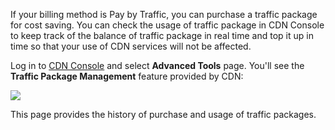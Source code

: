 If your billing method is Pay by Traffic, you can purchase a traffic package for cost saving. You can check the usage of traffic package in CDN Console to keep track of the balance of traffic package in real time and top it up in time so that your use of CDN services will not be affected.



Log in to [CDN Console](https://console.qcloud.com/cdn) and select **Advanced Tools** page. You'll see the **Traffic Package Management** feature provided by CDN:



![](http://mc.qcloudimg.com/static/img/51c583f17aad80cefec3ff3b70e57fe0/image.png)



This page provides the history of purchase and usage of traffic packages.












